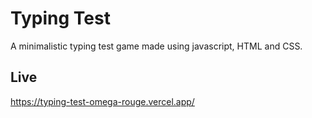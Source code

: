 
# Typing Test

A minimalistic typing test game made using javascript, HTML and CSS.

## Live

https://typing-test-omega-rouge.vercel.app/

